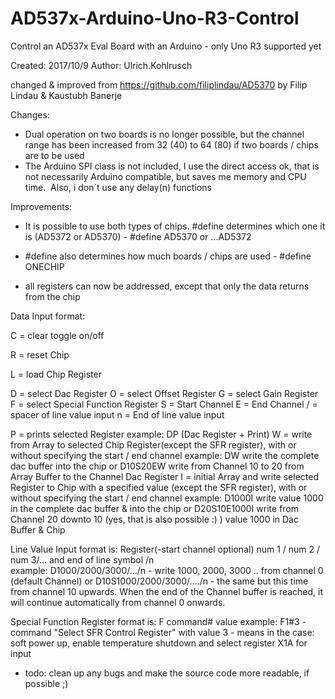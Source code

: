 # AD537x-Arduino-Uno-R3-Control
Control an AD537x Eval Board with an Arduino - only Uno R3 supported yet

Created: 2017/10/9
Author: Ulrich.Kohlrusch

changed & improved from https://github.com/filiplindau/AD5370 by Filip Lindau & Kaustubh Banerje

Changes:
- Dual operation on two boards is no longer possible, but the channel range has been increased from 32 (40) to 64 (80) if 
  two boards / chips are to be used 
- The Arduino SPI class is not included, I use the direct access
  ok, that is not necessarily Arduino compatible, but saves me memory and CPU time.
  Also, i don´t use any delay(n) functions

Improvements:
- It is possible to use both types of chips.
  #define determines which one it is (AD5372 or AD5370) - #define AD5370  or ...AD5372
  
- #define also determines how much boards / chips are used - #define ONECHIP
- all registers can now be addressed, except that only the data returns from the chip

Data Input format:

C = clear toggle on/off

R = reset Chip

L = load Chip Register

D = select Dac Register
O = select Offset Register
G = select Gain Register
F = select Special Function Register
S = Start Channel
E = End Channel
/ = spacer of line value input
n = End of line value input

P = prints selected Register example: DP (Dac Register + Print)
W = write from Array to selected Chip Register(except the SFR register), with or without specifying the start / end channel
    example: DW write the complete dac buffer into the chip or D10S20EW write from Channel 10 to 20 from Array Buffer to the
    Channel Dac Register
I = initial Array and write selected Register to Chip with a specified value (except the SFR register),
    with or without specifying the start / end channel
    example: D1000I write value 1000 in the complete dac buffer & into the chip or D20S10E1000I 
    write from Channel 20 downto 10 (yes, that is also possible :) ) value 1000 in Dac Buffer & Chip
    
Line Value Input format is: 
Register(-start channel optional) num 1 / num 2 / num 3/... and end of line symbol /n   
example: D1000/2000/3000/.../n  - write 1000, 2000, 3000 .. from channel 0 (default Channel) or
D10S1000/2000/3000/..../n - the same but this time from channel 10 upwards.
When the end of the Channel buffer is reached, it will continue automatically from channel 0 onwards.

Special Function Register format is:
F command# value example: F1#3 - command "Select SFR Control Register" with value 3 - means in the case:
soft power up, enable temperature shutdown and select register X1A for input

- todo: clean up any bugs and make the source code more readable, if possible ;)

 

